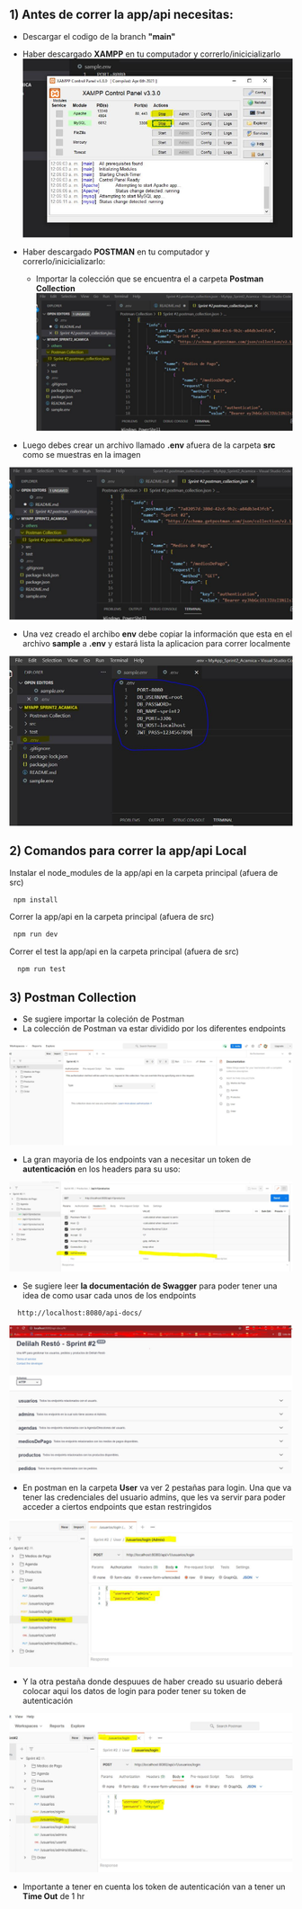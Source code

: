 
## 1) Antes de correr la app/api necesitas:

 - Descargar el codigo de la branch **"main"**
 - Haber descargado **XAMPP** en tu computador y correrlo/inicicializarlo
![XAMPP](https://github.com/niklauspalerme/imagenes/blob/main/MyApp_Sprint2_Acamica/imagen%207.JPG)

 - Haber descargado **POSTMAN** en tu computador y correrlo/inicicializarlo:
    - Importar la colección que se encuentra el a carpeta **Postman Collection**
![Postman collection](https://github.com/niklauspalerme/imagenes/blob/main/MyApp_Sprint2_Acamica/imagen%209.JPG)
 - Luego debes crear un archivo llamado **.env** afuera de la carpeta **src** como se muestras en la imagen

![Postman collection](https://github.com/niklauspalerme/imagenes/blob/main/MyApp_Sprint2_Acamica/imagen%209.JPG)

- Una vez creado el archibo **env** debe copiar la información que esta en el archivo **sample** a **.env** y estará lista la aplicacion para correr localmente 

![App Screenshot](https://github.com/niklauspalerme/imagenes/blob/main/MyApp_Sprint2_Acamica/imagen%208.JPG)



## 2) Comandos para correr la app/api Local

Instalar el node_modules de la app/api en la carpeta principal (afuera de src)

 ```bash
  npm install
```

Correr la app/api en la carpeta principal (afuera de src)

 ```bash
  npm run dev 
```

Correr el test la app/api en la carpeta principal (afuera de src)

```bash
  npm run test
```


## 3) Postman Collection

- Se sugiere importar la coleción de Postman
- La colección de Postman va estar dividido por los diferentes endpoints

![postman division](https://github.com/niklauspalerme/imagenes/blob/main/MyApp_Sprint2_Acamica/imagen%202.JPG)

- La gran mayoria de los endpoints van a necesitar un token de **autenticación** en los headers para su uso:

![postman division](https://github.com/niklauspalerme/imagenes/blob/main/MyApp_Sprint2_Acamica/imagen%203.JPG)

- Se sugiere leer **la documentación de Swagger** para poder tener una idea de como usar cada unos de los endpoints

```bash
  http://localhost:8080/api-docs/
```

![documentación swagger](https://github.com/niklauspalerme/imagenes/blob/main/MyApp_Sprint2_Acamica/inmagen%204.JPG)

- En postman en la carpeta **User** va ver 2 pestañas para login. Una que va tener las credenciales del usuario admins, que les va servir para poder acceder a ciertos endpoints que estan restringidos

![login admins](https://github.com/niklauspalerme/imagenes/blob/main/MyApp_Sprint2_Acamica/imagen%205.JPG)

- Y la otra pestaña donde despuues de haber creado su usuario deberá colocar aqui los datos de login para poder tener su token de autenticación

![login usuario normal](https://github.com/niklauspalerme/imagenes/blob/main/MyApp_Sprint2_Acamica/imagen%206.JPG)

- Importante a tener en cuenta los token de autenticación van a tener un **Time Out** de 1 hr
